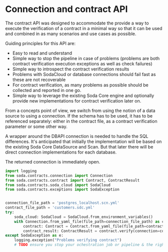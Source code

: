 # Connection and contract API

The contract API was designed to accommodate the provide a way to execute the verification of a 
contract in a minimal way so that it can be used and combined in as many scenarios and use cases 
as possible.

Guiding principles for this API are:
* Easy to read and understand
* Simple way to stop the pipeline in case of problems (problems are both contract verification 
  execution exceptions as well as check failures)
* Simple way to introspect the contract verification results
* Problems with SodaCloud or database connections should fail fast as these are not recoverable
* For contract verification, as many problems as possible should be collected and reported in one go.
* Simple way to leverage the existing Soda Core engine and optionally provide new implementations for
  contract verification later on.

From a concepts point of view, we switch from using the notion of a data source to using a connection.
If the schema has to be used, it has to be referenced separately: either in the contract file, as a 
contract verification parameter or some other way. 

A wrapper around the DBAPI connection is needed to handle the SQL differences. 
It's anticipated that initially the implementation will be based on the existing Soda Core 
DataSource and Scan.  But that later there will be direct connection implementations 
for each database.

The returned connection is immediately open.

```python
import logging
from soda.contracts.connection import Connection
from soda.contracts.contract import Contract, ContractResult
from soda.contracts.soda_cloud import SodaCloud
from soda.contracts.exceptions import SodaException


connection_file_path = 'postgres_localhost.scn.yml'
contract_file_path = 'customers.sdc.yml'
try:
    soda_cloud: SodaCloud = SodaCloud.from_environment_variables()
    with Connection.from_yaml_file(file_path=connection_file_path) as connection:
        contract: Contract = Contract.from_yaml_file(file_path=contract_file_path)
        contract_result: ContractResult = contract.verify(connection=connection, soda_cloud=soda_cloud)
except SodaException as e:
    logging.exception("Problems verifying contract")
    # TODO ensure you stop your ochestration job or pipeline & the right people are notified
```
